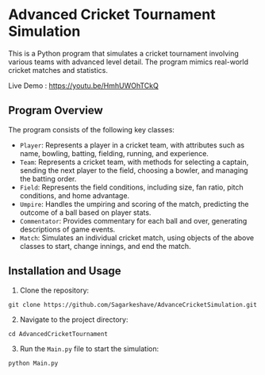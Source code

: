 # Advanced Cricket Tournament Simulation

This is a Python program that simulates a cricket tournament involving various teams with advanced level detail. The program mimics real-world cricket matches and statistics.

Live Demo :  https://youtu.be/HmhUWOhTCkQ


## Program Overview

The program consists of the following key classes:

- `Player`: Represents a player in a cricket team, with attributes such as name, bowling, batting, fielding, running, and experience.
- `Team`: Represents a cricket team, with methods for selecting a captain, sending the next player to the field, choosing a bowler, and managing the batting order.
- `Field`: Represents the field conditions, including size, fan ratio, pitch conditions, and home advantage.
- `Umpire`: Handles the umpiring and scoring of the match, predicting the outcome of a ball based on player stats.
- `Commentator`: Provides commentary for each ball and over, generating descriptions of game events.
- `Match`: Simulates an individual cricket match, using objects of the above classes to start, change innings, and end the match.


## Installation and Usage
 

1. Clone the repository:
```
git clone https://github.com/Sagarkeshave/AdvanceCricketSimulation.git
```

2. Navigate to the project directory:
```
cd AdvancedCricketTournament
```

3. Run the `Main.py` file to start the simulation:
```
python Main.py
```
